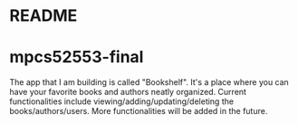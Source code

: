 # README
# mpcs52553-final

The app that I am building is called "Bookshelf". It's a place where you can have your favorite books and authors neatly organized. Current functionalities include viewing/adding/updating/deleting the books/authors/users. More functionalities will be added in the future. 
